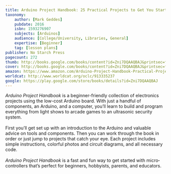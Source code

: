 ```yaml
---
title: Arduino Project Handbook: 25 Practical Projects to Get You Started
taxonomy:
	author: [Mark Geddes]
	pubdate: 2016
	isbn: 1593276907
	subjects: [Arduinos]
	audience: [College/University, Libraries, General]
	expertise: [Beginner]
	tag: [lesson plans]
publisher: No Starch Press
pagecount: 272
thumb: http://books.google.com/books/content?id=Zni7DQAAQBAJ&printsec=frontcover&img=1&zoom=2&edge=curl&imgtk=AFLRE73Q7dXzDjCx464QJvcGasvu9QzoO5ZPGzAtpAvQWmfucH-2ZrliyvJbtx_nhyuE3umvjYqHzfVIpb7UASD59uBQXTWyYL2xEPFI34v9mtpc2HkPQmLh529tZPe8h3tNTYOGqmKp&source=gbs_api
cover: http://books.google.com/books/content?id=Zni7DQAAQBAJ&printsec=frontcover&img=1&zoom=6&edge=curl&imgtk=AFLRE73epdmdSSp0uyAu-MGuB4Nbg2ahgOHg5hdUfSeuil46avJS6vBD0tWGHYtew_5wnaQNneGlqGjZJJ_eb1Usuca4WVGzH_p9dbrBcmIrNhzeZ3aE1JznlflNlk5xZwFzBtajQY7q&source=gbs_api
amazon: https://www.amazon.com/Arduino-Project-Handbook-Practical-Projects/dp/1593276907/ref=sr_1_1?s=books&ie=UTF8&qid=1541656366&sr=1-1&keywords=arduino+project+handbook&dpID=51sLZyL00IL&preST=_SX218_BO1,204,203,200_QL40_&dpSrc=srch
worldcat: http://www.worldcat.org/oclc/913335237
google: https://play.google.com/store/books/details?id=Zni7DQAAQBAJ
---
```

<i>Arduino Project Handbook</i> is a beginner-friendly collection of electronics projects using the low-cost Arduino board. With just a handful of components, an ­Arduino, and a computer, you’ll learn to build and program everything from light shows to arcade games to an ultrasonic security system. <br><br>First you’ll get set up with an introduction to the Arduino and valuable advice on tools and components. Then you can work through the book in order or just jump to projects that catch your eye. Each project includes simple instructions, colorful photos and ­circuit diagrams, and all necessary code. <br><br><i>Arduino Project Handbook</i> is a fast and fun way to get started with micro­controllers that’s perfect for beginners, hobbyists, parents, and educators.